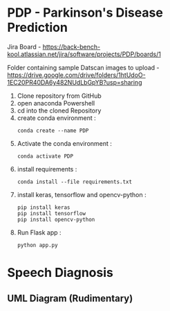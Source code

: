 # PDP - Parkinson's Disease Prediction

Jira Board - https://back-bench-kool.atlassian.net/jira/software/projects/PDP/boards/1

Folder containing sample Datscan images to upload - https://drive.google.com/drive/folders/1htUdoO-1EC20PR40DA6y482NUdLbGpYB?usp=sharing

1. Clone repository from GitHub
2. open anaconda Powershell 
3. cd into the cloned Repository
4. create conda environment : 
   ```
   conda create --name PDP
   ```
4. Activate the conda environment :
   ```
   conda activate PDP
   ```
5. install requirements :
   ```
   conda install --file requirements.txt
   ```
6. install keras, tensorflow and opencv-python :
   ```
   pip install keras
   pip install tensorflow
   pip install opencv-python
   ```
7. Run Flask app :
   ```
   python app.py
   ```
   


# Speech Diagnosis

## UML Diagram (Rudimentary)

